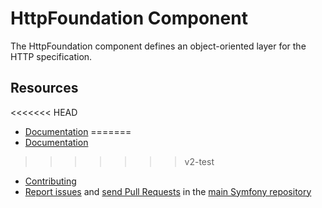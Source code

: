 HttpFoundation Component
========================

The HttpFoundation component defines an object-oriented layer for the HTTP
specification.

Resources
---------

<<<<<<< HEAD
  * [Documentation](https://symfony.com/doc/current/components/http_foundation/index.html)
=======
  * [Documentation](https://symfony.com/doc/current/components/http_foundation.html)
>>>>>>> v2-test
  * [Contributing](https://symfony.com/doc/current/contributing/index.html)
  * [Report issues](https://github.com/symfony/symfony/issues) and
    [send Pull Requests](https://github.com/symfony/symfony/pulls)
    in the [main Symfony repository](https://github.com/symfony/symfony)
